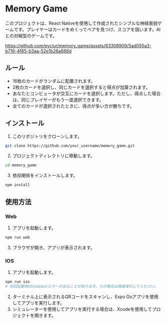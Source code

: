 # Memory Game

このプロジェクトは、React Nativeを使用して作成されたシンプルな神経衰弱ゲームです。プレイヤーはカードをめくってペアを見つけ、スコアを競います。AIとの対戦型のゲームです。

https://github.com/eycjur/memory_game/assets/63308909/5ad055a3-b716-4f85-b3aa-52e1b26a666d

## ルール

-   16枚のカードがランダムに配置されます。
-   2枚のカードを選択し、同じカードを選択すると得点が加算されます。
-   あなたとコンピュータが交互にカードを選択します。ただし、得点した場合は、同じプレイヤーがもう一度選択できます。
-   全てのカードが選択されたときに、得点が多い方が勝ちです。

## インストール

1. このリポジトリをクローンします。

```bash
git clone https://github.com/your_username/memory_game.git
```

2. プロジェクトディレクトリに移動します。

```bash
cd memory_game
```

3. 依存関係をインストールします。

```bash
npm install
```

## 使用方法

### Web

1. アプリを起動します。

```bash
npm run web
```

3. ブラウザが開き、アプリが表示されます。

### IOS

1. アプリを起動します。

```bash
npm run ios
# 初回起動時はtimeoutエラーが出ることがあります。その場合は再度実行してください。
```

2. ターミナル上に表示されるQRコードをスキャンし、Expo Goアプリを使用してアプリを実行します。
3. シミュレーターを使用してアプリを実行する場合は、Xcodeを使用してプロジェクトを開きます。
